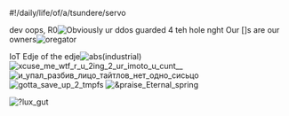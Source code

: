 #!/daily/life/of/a/tsundere/servo

dev oops, R0![Obviously ur ddos guarded 4 teh hole nght](https://user-images.githubusercontent.com/44746806/113920456-79b6d280-97ed-11eb-8364-f4393fb9087f.jpg)
Our []s are our owners![oregator](https://user-images.githubusercontent.com/44746806/113915189-20e43b80-97e7-11eb-8902-f549294e260a.jpg)

IoT Edje of the edje![abs(industrial)](https://user-images.githubusercontent.com/44746806/113922751-5a6d7480-97f0-11eb-83e0-6d704c9c8765.jpg)
![xcuse_me_wtf_r_u_2ing_2_ur_imoto_u_cunt__](https://user-images.githubusercontent.com/44746806/113923060-c4861980-97f0-11eb-8fa2-544a2f12c201.jpg)
![и_упал_разбив_лицо_тайтлов_нет_одно_сисьцо](https://user-images.githubusercontent.com/44746806/113923354-2181cf80-97f1-11eb-8854-a0ff8baad1f8.jpg)
![gotta_save_up_2_tmpfs](https://user-images.githubusercontent.com/44746806/113923815-ab319d00-97f1-11eb-8170-5b567d04f6b1.jpg)
![&praise_Eternal_spring](https://user-images.githubusercontent.com/44746806/113924301-4f1b4880-97f2-11eb-98a6-0ac95ac6c9b3.jpg)


![?lux_gut](https://user-images.githubusercontent.com/44746806/113919498-58091b80-97ec-11eb-96cf-dc5fe99a201c.png)

